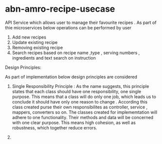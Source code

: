 # abn-amro-recipe-usecase
API Service which allows user to manage their favourite recipes . As part of thie microservices below operations can be performed by user
1. Add new recipes
2. Update existing recipe
3. Removing existing recipe
4. Search recipes based on recipe name ,type , serving numbers , ingredients and text search on instruction

Design Principles:

As part of implementation below design principles are considered

1. Single Responsibility Principle :
      As the name suggests, this principle states that each class should have one responsibility, one single purpose. This means that a class will do only one job, which leads us to conclude it should have only one reason to change . According this class created purse their own responsibilites as controller, service , mappers, converters so on. The classes created for implememtation will adhere to one functionality. Their methods and data will be concerned with one clear purpose. This means high cohesion, as well as robustness, which together reduce errors.
      
2. 




